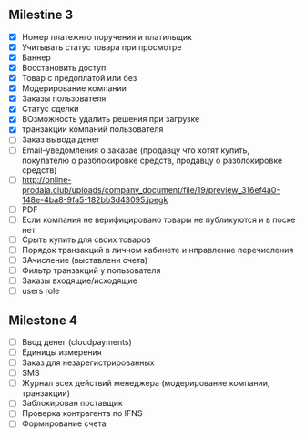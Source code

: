 ## Milestine 3

* [x] Номер платежнго поручения и платильщик
* [x] Учитывать статус товара при просмотре
* [x] Баннер
* [x] Восстановить доступ
* [x] Товар с предоплатой или без
* [x] Модерирование компании
* [x] Заказы пользователя
* [x] Статус сделки
* [x] ВОзможность удалить решения при загрузке
* [x] транзакции компаний пользователя
* [ ] Заказ вывода денег
* [ ] Email-уведомления о заказае (продавцу что хотят купить, покупателю о
    разблокировке средств, продавцу о разблокировке средств)
* [ ] http://online-prodaja.club/uploads/company_document/file/19/preview_316ef4a0-148e-4ba8-9fa5-182bb3d43095.jpegk
* [ ] PDF
* [ ] Если компания не верифицировано товары не публикуются и в поске нет
* [ ] Срыть купить для своих товаров
* [ ] Порядок транзакций в личном кабинете и нправление перечисления
* [ ] ЗАчисление (выставлени счета)
* [ ] Фильтр транзакций у пользователя
* [ ] Заказы входящие/исходящие
* [ ] users role

## Milestone 4

* [ ] Ввод денег (cloudpayments)
* [ ] Единицы измерения
* [ ] Заказ для незарегистрированных
* [ ] SMS 
* [ ] Журнал всех действий менеджера (модерирование компании, транзакции)
* [ ] Заблокирован поставщик
* [ ] Проверка контрагента по IFNS
* [ ] Формирование счета
